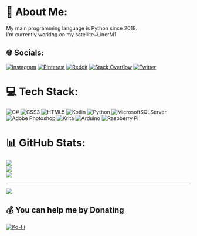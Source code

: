 # 💫 About Me:
My main programming language is Python since 2019.<br>I'm currently working on my satellite~LinerM1


## 🌐 Socials:
[![Instagram](https://img.shields.io/badge/Instagram-%23E4405F.svg?logo=Instagram&logoColor=white)](https://instagram.com/skywalkerteo) [![Pinterest](https://img.shields.io/badge/Pinterest-%23E60023.svg?logo=Pinterest&logoColor=white)](https://pinterest.com/notionalentity) [![Reddit](https://img.shields.io/badge/Reddit-%23FF4500.svg?logo=Reddit&logoColor=white)](https://reddit.com/user/Western_Kale_9696) [![Stack Overflow](https://img.shields.io/badge/-Stackoverflow-FE7A16?logo=stack-overflow&logoColor=white)](https://stackoverflow.com/users/notionalentity) [![Twitter](https://img.shields.io/badge/Twitter-%231DA1F2.svg?logo=Twitter&logoColor=white)](https://twitter.com/notionalentity) 

# 💻 Tech Stack:
![C#](https://img.shields.io/badge/c%23-%23239120.svg?style=for-the-badge&logo=c-sharp&logoColor=white) ![CSS3](https://img.shields.io/badge/css3-%231572B6.svg?style=for-the-badge&logo=css3&logoColor=white) ![HTML5](https://img.shields.io/badge/html5-%23E34F26.svg?style=for-the-badge&logo=html5&logoColor=white) ![Kotlin](https://img.shields.io/badge/kotlin-%230095D5.svg?style=for-the-badge&logo=kotlin&logoColor=white) ![Python](https://img.shields.io/badge/python-3670A0?style=for-the-badge&logo=python&logoColor=ffdd54) ![MicrosoftSQLServer](https://img.shields.io/badge/Microsoft%20SQL%20Sever-CC2927?style=for-the-badge&logo=microsoft%20sql%20server&logoColor=white) ![Adobe Photoshop](https://img.shields.io/badge/adobephotoshop-%2331A8FF.svg?style=for-the-badge&logo=adobephotoshop&logoColor=white) ![Krita](https://img.shields.io/badge/Krita-203759?style=for-the-badge&logo=krita&logoColor=EEF37B) ![Arduino](https://img.shields.io/badge/-Arduino-00979D?style=for-the-badge&logo=Arduino&logoColor=white) ![Raspberry Pi](https://img.shields.io/badge/-RaspberryPi-C51A4A?style=for-the-badge&logo=Raspberry-Pi)
# 📊 GitHub Stats:
![](https://github-readme-stats.vercel.app/api?username=notionalentity&theme=dark&hide_border=false&include_all_commits=true&count_private=false)<br/>
![](https://github-readme-streak-stats.herokuapp.com/?user=notionalentity&theme=dark&hide_border=false)<br/>
![](https://github-readme-stats.vercel.app/api/top-langs/?username=notionalentity&theme=dark&hide_border=false&include_all_commits=true&count_private=false&layout=compact)

---
[![](https://visitcount.itsvg.in/api?id=notionalentity&icon=0&color=2)](https://visitcount.itsvg.in)

  ## 💰 You can help me by Donating
  [![Ko-Fi](https://img.shields.io/badge/Ko--fi-F16061?style=for-the-badge&logo=ko-fi&logoColor=white)](https://ko-fi.com/notionalentity) 

